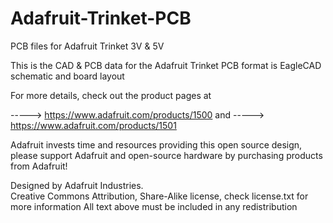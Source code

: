 Adafruit-Trinket-PCB
====================

PCB files for Adafruit Trinket 3V & 5V

This is the CAD & PCB data for the Adafruit Trinket
PCB format is EagleCAD schematic and board layout


For more details, check out the product pages at

-----> https://www.adafruit.com/products/1500
and
-----> https://www.adafruit.com/products/1501

Adafruit invests time and resources providing this open source design, 
please support Adafruit and open-source hardware by purchasing 
products from Adafruit!

Designed by Adafruit Industries.  
Creative Commons Attribution, Share-Alike license, check license.txt for more information
All text above must be included in any redistribution